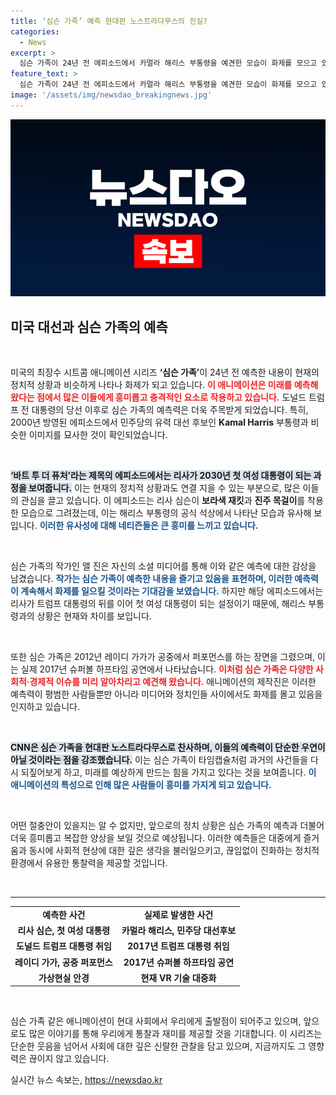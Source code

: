 ```yaml
---
title: ‘심슨 가족’ 예측 현대판 노스트라다무스의 진실?
categories:
  - News
excerpt: >
  심슨 가족이 24년 전 에피소드에서 카멀라 해리스 부통령을 예견한 모습이 화제를 모으고 있다. 방영 당시 리사 심슨의 모습이 현재 해리스의 의상과 유사하다는 점이 팬들의 이목을 끌고, 애니메이션의 예측력이 재조명받고 있다.
feature_text: >
  심슨 가족이 24년 전 에피소드에서 카멀라 해리스 부통령을 예견한 모습이 화제를 모으고 있다. 방영 당시 리사 심슨의 모습이 현재 해리스의 의상과 유사하다는 점이 팬들의 이목을 끌고, 애니메이션의 예측력이 재조명받고 있다.
image: '/assets/img/newsdao_breakingnews.jpg'
---
```


<p><img src="/assets/img/newsdao_breakingnews.jpg" alt="flaretime 속보" /></p>

<h2 data-ke-size="size26">미국 대선과 심슨 가족의 예측</h2>

<p data-ke-size="size16">&nbsp;</p>

<p>미국의 최장수 시트콤 애니메이션 시리즈 <b>‘심슨 가족’</b>이 24년 전 예측한 내용이 현재의 정치적 상황과 비슷하게 나타나 화제가 되고 있습니다. <b><span style="color: #ee2323;">이 애니메이션은 미래를 예측해왔다는 점에서 많은 이들에게 흥미롭고 충격적인 요소로 작용하고 있습니다.</span></b> 도널드 트럼프 전 대통령의 당선 이후로 심슨 가족의 예측력은 더욱 주목받게 되었습니다. 특히, 2000년 방영된 에피소드에서 민주당의 유력 대선 후보인 <b>Kamal Harris</b> 부통령과 비슷한 이미지를 묘사한 것이 확인되었습니다. </p>

<p data-ke-size="size16">&nbsp;</p>

<p><b><span style="background-color: #21538527;">‘바트 투 더 퓨처’라는 제목의 에피소드에서는 리사가 2030년 첫 여성 대통령이 되는 과정을 보여줍니다.</span></b> 이는 현재의 정치적 상황과도 연결 지을 수 있는 부분으로, 많은 이들의 관심을 끌고 있습니다. 이 에피소드는 리사 심슨이 <b>보라색 재킷</b>과 <b>진주 목걸이</b>를 착용한 모습으로 그려졌는데, 이는 해리스 부통령의 공식 석상에서 나타난 모습과 유사해 보입니다. <b><span style="color: #1a5490;">이러한 유사성에 대해 네티즌들은 큰 흥미를 느끼고 있습니다.</span></b></p>

<p data-ke-size="size16">&nbsp;</p>

<p>심슨 가족의 작가인 앨 진은 자신의 소셜 미디어를 통해 이와 같은 예측에 대한 감상을 남겼습니다. <b><span style="color: #1a5490;">작가는 심슨 가족이 예측한 내용을 즐기고 있음을 표현하며, 이러한 예측력이 계속해서 화제를 일으킬 것이라는 기대감을 보였습니다.</span></b> 하지만 해당 에피소드에서는 리사가 트럼프 대통령의 뒤를 이어 첫 여성 대통령이 되는 설정이기 때문에, 해리스 부통령과의 상황은 현재와 차이를 보입니다. </p>

<p data-ke-size="size16">&nbsp;</p>

<p>또한 심슨 가족은 2012년 레이디 가가가 공중에서 퍼포먼스를 하는 장면을 그렸으며, 이는 실제 2017년 슈퍼볼 하프타임 공연에서 나타났습니다. <b><span style="color: #ee2323;">이처럼 심슨 가족은 다양한 사회적·경제적 이슈를 미리 알아차리고 예견해 왔습니다.</span></b> 애니메이션의 제작진은 이러한 예측력이 평범한 사람들뿐만 아니라 미디어와 정치인들 사이에서도 화제를 몰고 있음을 인지하고 있습니다.</p>

<p data-ke-size="size16">&nbsp;</p>

<p><b><span style="background-color: #21538527;">CNN은 심슨 가족을 현대판 노스트라다무스로 찬사하며, 이들의 예측력이 단순한 우연이 아닐 것이라는 점을 강조했습니다.</span></b> 이는 심슨 가족이 타임캡슐처럼 과거의 사건들을 다시 되짚어보게 하고, 미래를 예상하게 만드는 힘을 가지고 있다는 것을 보여줍니다. <b><span style="color: #1a5490;">이 애니메이션의 특성으로 인해 많은 사람들이 흥미를 가지게 되고 있습니다.</span></b></p>

<p data-ke-size="size16">&nbsp;</p>

<p>어떤 절충안이 있을지는 알 수 없지만, 앞으로의 정치 상황은 심슨 가족의 예측과 더불어 더욱 흥미롭고 복잡한 양상을 보일 것으로 예상됩니다. 이러한 예측들은 대중에게 즐거움과 동시에 사회적 현상에 대한 깊은 생각을 불러일으키고, 끊임없이 진화하는 정치적 환경에서 유용한 통찰력을 제공할 것입니다.</p>

<p data-ke-size="size16">&nbsp;</p>

<hr>

<table style="width: 100%;">
<tr>
<td style="text-align: center; height: 17px;"><b>예측한 사건</b></td>
<td style="text-align: center; height: 17px;"><b>실제로 발생한 사건</b></td>
</tr>
<tr>
<td style="text-align: center; height: 17px;"><b>리사 심슨, 첫 여성 대통령</b></td>
<td style="text-align: center; height: 17px;"><b>카멀라 해리스, 민주당 대선후보</b></td>
</tr>
<tr>
<td style="text-align: center; height: 17px;"><b>도널드 트럼프 대통령 취임</b></td>
<td style="text-align: center; height: 17px;"><b>2017년 트럼프 대통령 취임</b></td>
</tr>
<tr>
<td style="text-align: center; height: 17px;"><b>레이디 가가, 공중 퍼포먼스</b></td>
<td style="text-align: center; height: 17px;"><b>2017년 슈퍼볼 하프타임 공연</b></td>
</tr>
<tr>
<td style="text-align: center; height: 17px;"><b>가상현실 안경</b></td>
<td style="text-align: center; height: 17px;"><b>현재 VR 기술 대중화</b></td>
</tr>
</table>

<p data-ke-size="size16">&nbsp;</p>

<p>심슨 가족 같은 애니메이션이 현대 사회에서 우리에게 출발점이 되어주고 있으며, 앞으로도 많은 이야기를 통해 우리에게 통찰과 재미를 제공할 것을 기대합니다. 이 시리즈는 단순한 웃음을 넘어서 사회에 대한 깊은 신랄한 관찰을 담고 있으며, 지금까지도 그 영향력은 끊이지 않고 있습니다. </p>

<p data-ke-size="size16"></p>
실시간 뉴스 속보는, <a href="https://newsdao.kr" rel="dofollow">https://newsdao.kr</a>


